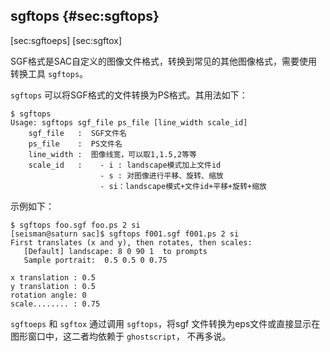 ## sgftops {#sec:sgftops}

\[sec:sgftoeps\] \[sec:sgftox\]

SGF格式是SAC自定义的图像文件格式，转换到常见的其他图像格式，需要使用
转换工具 `sgftops`。

`sgftops` 可以将SGF格式的文件转换为PS格式。其用法如下：

``` {.console}
$ sgftops
Usage: sgftops sgf_file ps_file [line_width scale_id]
    sgf_file   :  SGF文件名
    ps_file    :  PS文件名
    line_width :  图像线宽，可以取1,1.5,2等等
    scale_id   :    - i : landscape模式加上文件id
                    - s : 对图像进行平移、旋转、缩放
                    - si：landscape模式+文件id+平移+旋转+缩放
```

示例如下：

``` {.console}
$ sgftops foo.sgf foo.ps 2 si
[seisman@saturn sac]$ sgftops f001.sgf f001.ps 2 si
First translates (x and y), then rotates, then scales:
   [Default] landscape: 8 0 90 1  to prompts
   Sample portrait:  0.5 0.5 0 0.75

x translation : 0.5
y translation : 0.5
rotation angle: 0
scale........ : 0.75
```

`sgftoeps` 和 `sgftox` 通过调用 `sgftops`，将sgf
文件转换为eps文件或直接显示在图形窗口中，这二者均依赖于 `ghostscript`，
不再多说。
